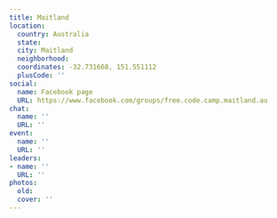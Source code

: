 ```yaml
---
title: Maitland
location:
  country: Australia
  state: 
  city: Maitland
  neighborhood: 
  coordinates: -32.731668, 151.551112
  plusCode: ''
social:
  name: Facebook page
  URL: https://www.facebook.com/groups/free.code.camp.maitland.au
chat:
  name: ''
  URL: ''
event:
  name: ''
  URL: ''
leaders:
- name: ''
  URL: ''
photos:
  old: 
  cover: ''
---
```

